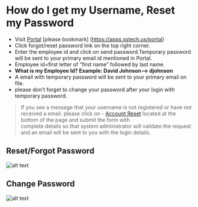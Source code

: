 How do I get my Username, Reset my Password
=========

- Visit [Portal](https://apps.sstech.us/portal) [please bookmark] (https://apps.sstech.us/portal)
- Click forgot/reset password link on the top right corner.
- Enter the employee id and click on send password.Temporary password will be sent to your primary email id mentioned in Portal.
- Employee id=first letter of “first name” followed by last name.
- **What is my Employee Id? Example: David Johnson--> djohnson**
- A email with temporary password will be sent to your primary email on file.
- please don't forget to change your password after your login with temporary password.

> If you see a message that your username is not registered or have not received
> a email. please click on - [Account Reset](../../site/office/accountresettask.html  
> "Account Reset") located at the bottom of the page and submit the form with   
> complete details so that system administrator will validate the request and an 
> email will be sent to you with the login details.


Reset/Forgot Password
----
![alt text](../images/resetpassword.png "Forgot Password")

Change Password
----

![alt text](../images/change-password.png "Change Password")